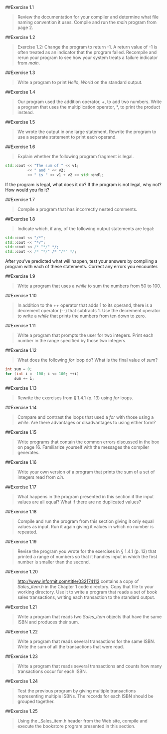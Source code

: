 ##Exercise 1.1

> Review the documentation for your compiler and determine what file naming convention it uses. Compile and run the _main_ program from page 2.

##Exercise 1.2

> Exercise 1.2: Change the program to return -1. A return value of -1 is often treated as an indicator that the program failed. Recompile and rerun your program to see how your system treats a failure indicator from _main_.

##Exercise 1.3
> Write a program to print _Hello_, _World_ on the standard output.

##Exercise 1.4
> Our program used the addition operator, +, to add two numbers. Write a program that uses the multiplication operator, *, to print the product instead.

##Exercise 1.5

> We wrote the output in one large statement. Rewrite the program to use a separate statement to print each operand.

##Exercise 1.6
> Explain whether the following program fragment is legal.
```cpp
std::cout << "The sum of " << v1;
          << " and " << v2;
		  << " is " << v1 + v2 << std::endl;
```
If the program is legal, what does it do? If the program is not legal, why not? How would you fix it?

##Exercise 1.7

> Compile a program that has incorrectly nested comments.

##Exercise 1.8

> Indicate which, if any, of the following output statements are legal:
```cpp
std::cout << "/*";
std::cout << "*/";
std::cout << /* "*/" */;
std::cout << /* "*/" /* "/*" */;
```
After you’ve predicted what will happen, test your answers by compiling a
program with each of these statements. Correct any errors you encounter.

##Exercise 1.9

> Write a program that uses a _while_ to sum the numbers from
50 to 100.

##Exercise 1.10

> In addition to the ++ operator that adds 1 to its operand,
there is a decrement operator (--) that subtracts 1. Use the decrement
operator to write a _while_ that prints the numbers from ten down to zero.

##Exercise 1.11

> Write a program that prompts the user for two integers.
Print each number in the range specified by those two integers.

##Exercise 1.12

> What does the following _for_ loop do? What is the final value
of _sum_?
```cpp
int sum = 0;
for (int i = -100; i <= 100; ++i)
    sum += i;
```

##Exercise 1.13

> Rewrite the exercises from § 1.4.1 (p. 13) using _for_ loops.

##Exercise 1.14

> Compare and contrast the loops that used a _for_ with those
using a _while_. Are there advantages or disadvantages to using either form?

##Exercise 1.15

> Write programs that contain the common errors discussed in
the box on page 16. Familiarize yourself with the messages the compiler
generates.

##Exercise 1.16

> Write your own version of a program that prints the sum of
a set of integers read from _cin_.

##Exercise 1.17

> What happens in the program presented in this section if the input values are all equal? What if there are no duplicated values?

##Exercise 1.18

> Compile and run the program from this section giving it only equal values as input. Run it again giving it values in which no number is repeated.

##Exercise 1.19

> Revise the program you wrote for the exercises in § 1.4.1 (p. 13) that printed a range of numbers so that it handles input in which the first number is smaller than the second.

##Exercise 1.20

> http://www.informit.com/title/032174113 contains a copy of _Sales_item.h_ in the Chapter 1 code directory. Copy that file to your working directory. Use it to write a program that reads a set of book sales transactions, writing each transaction to the standard output.

##Exercise 1.21

> Write a program that reads two _Sales_item_ objects that have the same ISBN and produces their sum.

##Exercise 1.22

> Write a program that reads several transactions for the same ISBN. Write the sum of all the transactions that were read.

##Exercise 1.23

> Write a program that reads several transactions and counts
how many transactions occur for each ISBN.

##Exercise 1.24

> Test the previous program by giving multiple transactions
representing multiple ISBNs. The records for each ISBN should be grouped
together.

##Exercise 1.25

> Using the _Sales_item.h header from the Web site,
compile and execute the bookstore program presented in this section.
